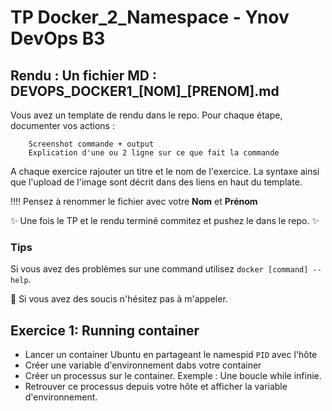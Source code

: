 # TP Docker_2_Namespace - Ynov DevOps B3


## **Rendu :** Un fichier MD : DEVOPS_DOCKER1_[NOM]\_[PRENOM].md

Vous avez un template de rendu dans le repo. 
Pour chaque étape, documenter vos actions : 

        Screenshot commande + output
        Explication d'une ou 2 ligne sur ce que fait la commande
        
A chaque exercice rajouter un titre et le nom de l'exercice. La syntaxe ainsi que l'upload de l'image sont décrit dans des liens en haut du template.

:bangbang::bangbang: Pensez à renommer le fichier avec votre **Nom** et **Prénom**

:sparkles: Une fois le TP et le rendu terminé commitez et pushez le dans le repo. :sparkles:
  
### Tips   
Si vous avez des problèmes sur une command utilisez `docker [command] --help`.

:raising_hand: Si vous avez des soucis n'hésitez pas à m'appeler. 
 
## Exercice 1: Running container

- Lancer un container Ubuntu en partageant le namespid `PID` avec l'hôte
- Créer une variable d'environnement dabs votre container
- Créer un processus sur le container. Exemple : Une boucle while infinie.
- Retrouver ce processus depuis votre hôte et afficher la variable d'environnement. 
